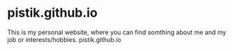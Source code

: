 # pistik.github.io
This is my personal website, where you can find somthing about me and my job or interests/hobbies.
pistik.github.io
